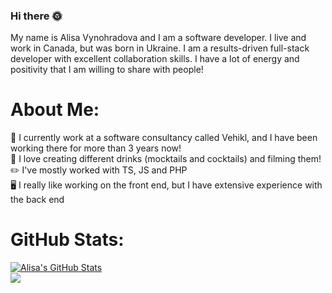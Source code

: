### Hi there 🌞

My name is Alisa Vynohradova and I am a software developer. I live and work in Canada, but was born in Ukraine. I am a results-driven full-stack developer with excellent collaboration skills. I have a lot of energy and positivity that I am willing to share with people!

# About Me:
📄 I currently work at a software consultancy called Vehikl, and I have been working there for more than 3 years now! <br>
🍵 I love creating different drinks (mocktails and cocktails) and filming them! <br>
✏️ I've mostly worked with TS, JS and PHP <br>
🖥️ I really like working on the front end, but I have extensive experience with the back end <br>

# GitHub Stats:
[![Alisa's GitHub Stats](https://github-readme-stats.vercel.app/api?username=alisondraV&count_private=true&show_icons=true&theme=solarized-light&bg_color=FFF0E2&text_color=1C3A53&title_color=1C3A53&icon_color=3C9099)](https://github.com/anuraghazra/github-readme-stats)<br/>
![](https://github-readme-streak-stats.herokuapp.com/?user=alisondraV&theme=solarized-light&hide_border=true)
